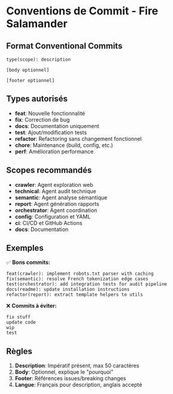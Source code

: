# Conventions de Commit - Fire Salamander

## Format Conventional Commits

```
type(scope): description

[body optionnel]

[footer optionnel]
```

## Types autorisés

- **feat**: Nouvelle fonctionnalité
- **fix**: Correction de bug
- **docs**: Documentation uniquement
- **test**: Ajout/modification tests
- **refactor**: Refactoring sans changement fonctionnel
- **chore**: Maintenance (build, config, etc.)
- **perf**: Amélioration performance

## Scopes recommandés

- **crawler**: Agent exploration web
- **technical**: Agent audit technique
- **semantic**: Agent analyse sémantique  
- **report**: Agent génération rapports
- **orchestrator**: Agent coordination
- **config**: Configuration et YAML
- **ci**: CI/CD et GitHub Actions
- **docs**: Documentation

## Exemples

✅ **Bons commits:**
```
feat(crawler): implement robots.txt parser with caching
fix(semantic): resolve French tokenization edge cases
test(orchestrator): add integration tests for audit pipeline
docs(readme): update installation instructions
refactor(report): extract template helpers to utils
```

❌ **Commits à éviter:**
```
fix stuff
update code
wip
test
```

## Règles

1. **Description**: Impératif présent, max 50 caractères
2. **Body**: Optionnel, explique le "pourquoi"
3. **Footer**: Références issues/breaking changes
4. **Langue**: Français pour description, anglais accepté
